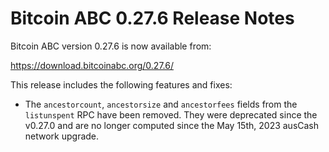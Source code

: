 # Bitcoin ABC 0.27.6 Release Notes

Bitcoin ABC version 0.27.6 is now available from:

  <https://download.bitcoinabc.org/0.27.6/>

This release includes the following features and fixes:
 - The `ancestorcount`, `ancestorsize` and `ancestorfees` fields from the
   `listunspent` RPC have been removed. They were deprecated since the v0.27.0
   and are no longer computed since the May 15th, 2023 ausCash network upgrade.
